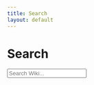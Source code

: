 ```yaml
---
title: Search
layout: default
---
```

# Search

<!-- HTML elements for search -->
<input type="text" id="search-input" placeholder="Search Wiki...">
<ul id="results-container"></ul>

<!-- or without installing anything -->
<script src="https://unpkg.com/simple-jekyll-search@latest/dest/simple-jekyll-search.min.js"></script>

<script type="text/javascript">
	var sjs = SimpleJekyllSearch({
  searchInput: document.getElementById('search-input'),
  resultsContainer: document.getElementById('results-container'),
  json: '/search.json',
  limit: 100,
  sortMiddleware: function(a, b)
  {
  	searchstr = document.getElementById('search-input').value.toLowerCase();
  	console.log(searchstr);
  	if (a.title.toLowerCase().includes(searchstr))
  	{
  		return -1;
  	}
  	else if (b.title.toLowerCase().includes(searchstr))
  	{
  		return 1;
  	}


    var astr = String(a.title);
    var bstr = String(b.title);
    return astr.localeCompare(bstr)
  }
})
</script>